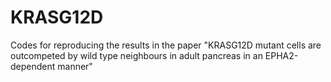 KRASG12D
=========

Codes for reproducing the results in the paper "KRASG12D mutant cells are outcompeted by wild type neighbours in adult pancreas in an EPHA2-dependent manner"
